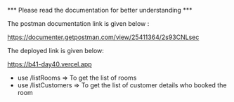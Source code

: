 *** Please read the documentation for better understanding ***

The postman documentation link is given below :

https://documenter.getpostman.com/view/25411364/2s93CNLsec

The deployed link is given below:

https://b41-day40.vercel.app

* use /listRooms => To get the list of rooms
* use /listCustomers => To get the list of customer details who booked the room



